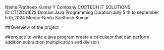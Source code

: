 Name:Pratheep Kumar Y
Company:CODTECH IT SOLUTIONS
ID:CT12DS1672
Domain:Java Programming
Duration:July 5 th to september 5 th,2024
Mentor:Neela Santhosh Kumar

##Overview of the project

##project: to write a java program create a calculator that can perform addition,subraction,multiplication and division.
